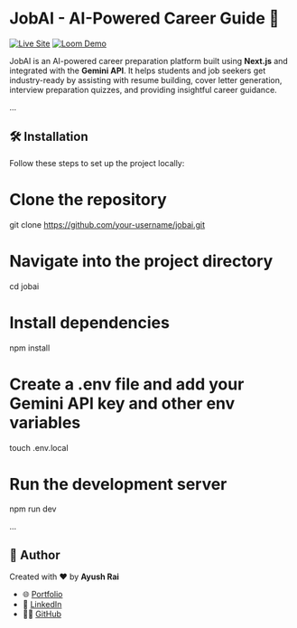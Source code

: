 # JobAI - AI-Powered Career Guide 🚀

[![Live Site](https://img.shields.io/badge/Live%20Site-job--ai--5ojy.vercel.app-brightgreen)](https://job-ai-5ojy.vercel.app/)
[![Loom Demo](https://img.shields.io/badge/Demo-Video-blue)](https://www.loom.com/share/556fa512e4a042e0937e34d553109156?sid=59165818-8f19-49b1-885a-8411a65b24dd)

JobAI is an AI-powered career preparation platform built using **Next.js** and integrated with the **Gemini API**. It helps students and job seekers get industry-ready by assisting with resume building, cover letter generation, interview preparation quizzes, and providing insightful career guidance.

...

## 🛠️ Installation

Follow these steps to set up the project locally:


# Clone the repository
git clone https://github.com/your-username/jobai.git

# Navigate into the project directory
cd jobai

# Install dependencies
npm install

# Create a .env file and add your Gemini API key and other env variables
touch .env.local

# Run the development server
npm run dev

...

## 👤 Author

Created with ❤️ by **Ayush Rai**

- 🌐 [Portfolio](https://ayushrai-jan-2004.netlify.app/)
- 💼 [LinkedIn](https://linkedin.com/in/ayush-rai-7109202b6)
- 🧑‍💻 [GitHub](https://github.com/ayush123-bit)
